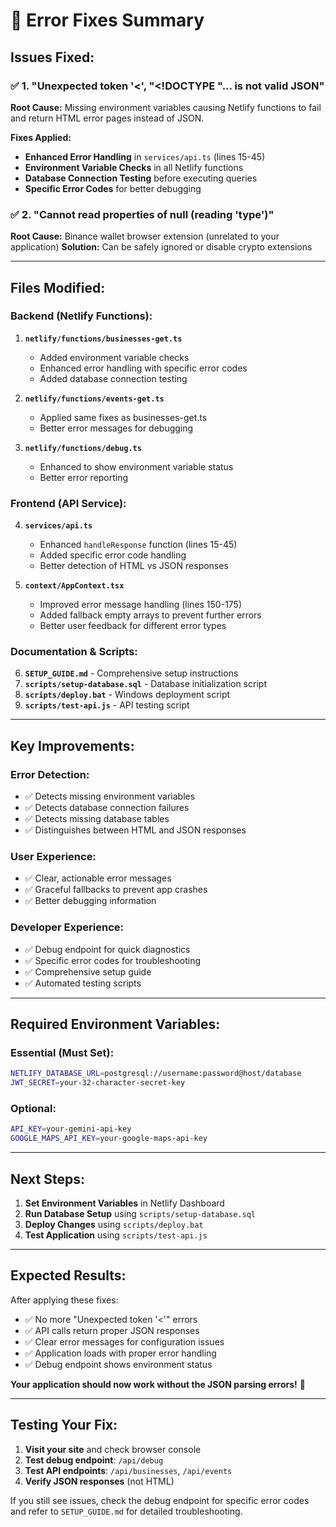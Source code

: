 # 🔧 Error Fixes Summary

## **Issues Fixed:**

### ✅ **1. "Unexpected token '<', "<!DOCTYPE "... is not valid JSON"**
**Root Cause:** Missing environment variables causing Netlify functions to fail and return HTML error pages instead of JSON.

**Fixes Applied:**
- **Enhanced Error Handling** in `services/api.ts` (lines 15-45)
- **Environment Variable Checks** in all Netlify functions
- **Database Connection Testing** before executing queries
- **Specific Error Codes** for better debugging

### ✅ **2. "Cannot read properties of null (reading 'type')"**
**Root Cause:** Binance wallet browser extension (unrelated to your application)
**Solution:** Can be safely ignored or disable crypto extensions

---

## **Files Modified:**

### **Backend (Netlify Functions):**
1. **`netlify/functions/businesses-get.ts`**
   - Added environment variable checks
   - Enhanced error handling with specific error codes
   - Added database connection testing

2. **`netlify/functions/events-get.ts`**
   - Applied same fixes as businesses-get.ts
   - Better error messages for debugging

3. **`netlify/functions/debug.ts`**
   - Enhanced to show environment variable status
   - Better error reporting

### **Frontend (API Service):**
4. **`services/api.ts`**
   - Enhanced `handleResponse` function (lines 15-45)
   - Added specific error code handling
   - Better detection of HTML vs JSON responses

5. **`context/AppContext.tsx`**
   - Improved error message handling (lines 150-175)
   - Added fallback empty arrays to prevent further errors
   - Better user feedback for different error types

### **Documentation & Scripts:**
6. **`SETUP_GUIDE.md`** - Comprehensive setup instructions
7. **`scripts/setup-database.sql`** - Database initialization script
8. **`scripts/deploy.bat`** - Windows deployment script
9. **`scripts/test-api.js`** - API testing script

---

## **Key Improvements:**

### **Error Detection:**
- ✅ Detects missing environment variables
- ✅ Detects database connection failures
- ✅ Detects missing database tables
- ✅ Distinguishes between HTML and JSON responses

### **User Experience:**
- ✅ Clear, actionable error messages
- ✅ Graceful fallbacks to prevent app crashes
- ✅ Better debugging information

### **Developer Experience:**
- ✅ Debug endpoint for quick diagnostics
- ✅ Specific error codes for troubleshooting
- ✅ Comprehensive setup guide
- ✅ Automated testing scripts

---

## **Required Environment Variables:**

### **Essential (Must Set):**
```bash
NETLIFY_DATABASE_URL=postgresql://username:password@host/database
JWT_SECRET=your-32-character-secret-key
```

### **Optional:**
```bash
API_KEY=your-gemini-api-key
GOOGLE_MAPS_API_KEY=your-google-maps-api-key
```

---

## **Next Steps:**

1. **Set Environment Variables** in Netlify Dashboard
2. **Run Database Setup** using `scripts/setup-database.sql`
3. **Deploy Changes** using `scripts/deploy.bat`
4. **Test Application** using `scripts/test-api.js`

---

## **Expected Results:**

After applying these fixes:
- ✅ No more "Unexpected token '<'" errors
- ✅ API calls return proper JSON responses
- ✅ Clear error messages for configuration issues
- ✅ Application loads with proper error handling
- ✅ Debug endpoint shows environment status

**Your application should now work without the JSON parsing errors!** 🎉

---

## **Testing Your Fix:**

1. **Visit your site** and check browser console
2. **Test debug endpoint**: `/api/debug`
3. **Test API endpoints**: `/api/businesses`, `/api/events`
4. **Verify JSON responses** (not HTML)

If you still see issues, check the debug endpoint for specific error codes and refer to `SETUP_GUIDE.md` for detailed troubleshooting.
